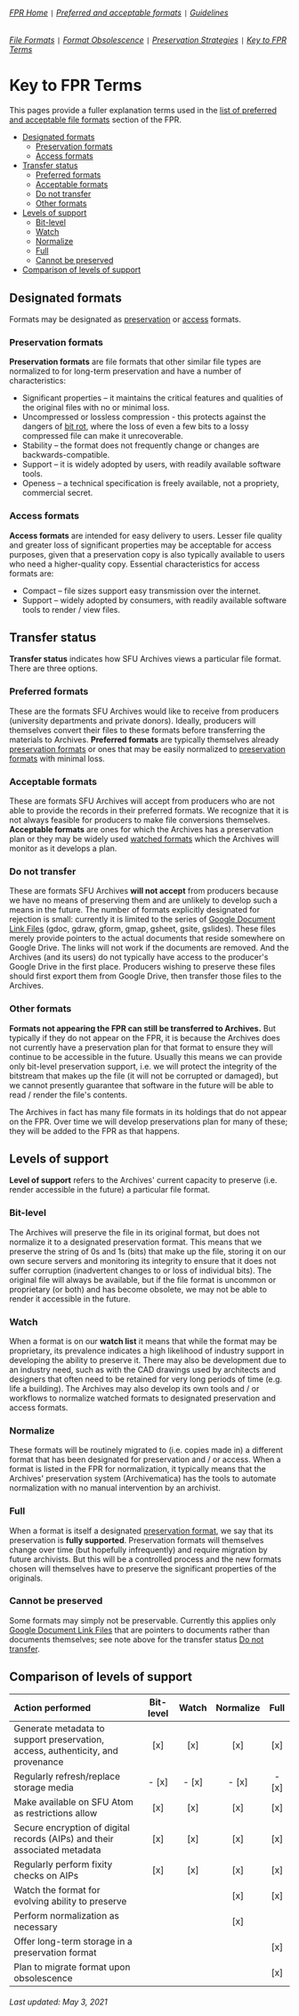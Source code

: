 ###### [FPR Home](../README.md) `|` [Preferred and acceptable formats](../fpr/00-fpr.md) `|` [Guidelines](../00-guidelines.md)
###### [File Formats](01-file-formats.md) `|` [Format Obsolescence](02-format-obsolesence.md) `|` [Preservation Strategies](03-preservation-strategies.md) `|` [Key to FPR Terms](04-key-to-fpr-terms.md)

# Key to FPR Terms
This pages provide a fuller explanation terms used in the [list of preferred and acceptable file formats](../fpr/00-fpr.md) section of the FPR.
- [Designated formats](#designated-formats)
  - [Preservation formats](#preservation-formats)
  - [Access formats](#access-formats)
- [Transfer status](#transfer-status)
  - [Preferred formats](#preferred-formats)
  - [Acceptable formats](#acceptable-formats)
  - [Do not transfer](#do-not-transfer)
  - [Other formats](#other-formats)
- [Levels of support](levels-of-support)
  - [Bit-level](#bit-level)
  - [Watch](#watch)
  - [Normalize](#normalize)
  - [Full](#full)
  - [Cannot be preserved](#cannot-be-preserved)
- [Comparison of levels of support](#comparison-of-levels-of-support)

## Designated formats
Formats may be designated as [preservation](#preservation-formats) or [access](#access-formats) formats.

### Preservation formats
**Preservation formats** are file formats that other similar file types are normalized to for long-term preservation and have a number of characteristics:
- Significant properties – it maintains the critical features and qualities of the original files with no or minimal loss.
- Uncompressed or lossless compression - this protects against the dangers of [bit rot](https://en.wikipedia.org/wiki/Data_degradation), where the loss of even a few bits to a lossy compressed file can make it unrecoverable.
- Stability – the format does not frequently change or changes are backwards-compatible.
- Support – it is widely adopted by users, with readily available software tools.
- Openess – a technical specification is freely available, not a propriety, commercial secret.

### Access formats
**Access formats** are intended for easy delivery to users. Lesser file quality and greater loss of significant properties may be acceptable for access purposes, given that a preservation copy is also typically available to users who need a higher-quality copy. Essential characteristics for access formats are:
- Compact – file sizes support easy transmission over the internet.
- Support – widely adopted by consumers, with readily available software tools to render / view files.

## Transfer status
**Transfer status** indicates how SFU Archives views a particular file format. There are three options.

### Preferred formats
These are the formats SFU Archives would like to receive from producers (university departments and private donors). Ideally, producers will themselves convert their files to these formats before transferring the materials to Archives. **Preferred formats** are typically themselves already [preservation formats](#preservation-formats) or ones that may be easily normalized to [preservation formats](#preservation-formats) with minimal loss.

### Acceptable formats
These are formats SFU Archives will accept from producers who are not able to provide the records in their preferred formats. We recognize that it is not always feasible for producers to make file conversions themselves. **Acceptable formats** are ones for which the Archives has a preservation plan or they may be widely used [watched formats](#watch) which the Archives will monitor as it develops a plan.

### Do not transfer
These are formats SFU Archives **will not accept** from producers because we have no means of preserving them and are unlikely to develop such a means in the future. The number of formats explicitly designated for rejection is small: currently it is limited to the series of [Google Document Link Files](https://www.nationalarchives.gov.uk/PRONOM/fmt/1073) (gdoc, gdraw, gform, gmap, gsheet, gsite, gslides). These files merely provide pointers to the actual documents that reside somewhere on Google Drive. The links will not work if the documents are removed. And the Archives (and its users) do not typically have access to the producer's Google Drive in the first place. Producers wishing to preserve these files should first export them from Google Drive, then transfer those files to the Archives.

### Other formats
**Formats not appearing the FPR can still be transferred to Archives.** But typically if they do not appear on the FPR, it is because the Archives does not currently have a preservation plan for that format to ensure they will continue to be accessible in the future. Usually this means we can provide only bit-level preservation support, i.e. we will protect the integrity of the bitstream that makes up the file (it will not be corrupted or damaged), but we cannot presently guarantee that software in the future will be able to read / render the file's contents.

The Archives in fact has many file formats in its holdings that do not appear on the FPR. Over time we will develop preservations plan for many of these; they will be added to the FPR as that happens.

## Levels of support
**Level of support** refers to the Archives' current capacity to preserve (i.e. render accessible in the future) a particular file format.

### Bit-level
The Archives will preserve the file in its original format, but does not normalize it to a designated preservation format. This means that we preserve the string of 0s and 1s (bits) that make up the file, storing it on our own secure servers and monitoring its integrity to ensure that it does not suffer corruption (inadvertent changes to or loss of individual bits). The original file will always be available, but if the file format is uncommon or proprietary (or both) and has become obsolete, we may not be able to render it accessible in the future.

### Watch
When a format is on our **watch list** it means that while the format may be proprietary, its prevalence indicates a high likelihood of industry support in developing the ability to preserve it. There may also be development due to an industry need, such as with the CAD drawings used by architects and designers that often need to be retained for very long periods of time (e.g. life a building). The Archives may also develop its own tools and / or workflows to normalize watched formats to designated preservation and access formats.

### Normalize
These formats will be routinely migrated to (i.e. copies made in) a different format that has been designated for preservation and / or access. When a format is listed in the FPR for normalization, it typically means that the Archives' preservation system (Archivematica) has the tools to automate normalization with no manual intervention by an archivist.

### Full
When a format is itself a designated [preservation format](#preservation-format), we say that its preservation is **fully supported**. Preservation formats will themselves change over time (but hopefully infrequently) and require migration by future archivists. But this will be a controlled process and the new formats chosen will themselves have to preserve the significant properties of the originals.

### Cannot be preserved
Some formats may simply not be preservable. Currently this applies only [Google Document Link Files](https://www.nationalarchives.gov.uk/PRONOM/fmt/1073) that are pointers to documents rather than documents themselves; see note above for the transfer status [Do not transfer](#do-not-transfer).

## Comparison of levels of support
| Action performed | Bit-level | Watch  | Normalize | Full  |
| :---             |   :---:   | :---:  |   :---:   | :---: |
| Generate metadata to support preservation, access, authenticity, and provenance | [x] | [x] | [x] | [x] |
| Regularly refresh/replace storage media | - [x] | - [x] | - [x] | - [x] |
| Make available on SFU Atom as restrictions allow | [x] | [x] | [x] | [x] |
| Secure encryption of digital records (AIPs) and their associated metadata | [x] | [x] | [x] | [x] |
| Regularly perform fixity checks on AIPs | [x] | [x] | [x] | [x] |
| Watch the format for evolving ability to preserve	| | | [x] | [x] | [x] |
| Perform normalization as necessary | | | [x] | |
| Offer long-term storage in a preservation format | | | | [x] |
| Plan to migrate format upon obsolescence | | | | [x] |

###### Last updated: May 3, 2021
